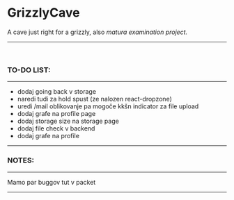 # GrizzlyCave

A cave just right for a grizzly, also <i>matura examination project. </i>

<hr><br/>
<h3> TO-DO LIST:</h3>
<hr>
<ul>
  <li>dodaj  going back v storage</li>
  <li>naredi tudi za hold spust (ze nalozen react-dropzone)</li>
  <li>uredi /mail  oblikovanje pa mogoče kkšn indicator za file upload</li>
  <li>dodaj grafe na profile page</li>
  <li>dodaj storage size na storage page</li>
  <li>dodaj file check v backend </li>
  <li>dodaj grafe na profile</li>
</ul>
<hr>
<h3>NOTES:</h3>
<hr>
<p>Mamo par buggov tut v packet</p>
<hr>
